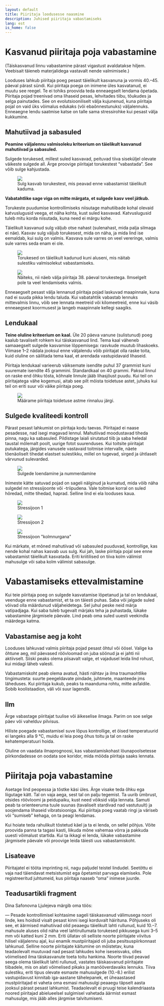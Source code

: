 ```yaml
---
layout: default
title: Piiritaja loodusesse naasmine
description: Juhised piiritaja vabastamiseks
lang: est
is_home: false
---
```


# Kasvanud piiritaja poja vabastamine

(Täiskasvanud linnu vabastamine pärast vigastust avaldatakse hiljem. Veebisait täieneb materjalidega vastavalt nende valmimisele.)

Looduses lahkub piiritaja poeg pesast täielikult kasvanuna ja vormis 40.–45. päeval pärast sündi. Kui piiritaja poega on inimene üles kasvatanud, ei muutu see reegel. Te ei tohiks proovida teda enneaegselt lendama õpetada. Piiritaja pojad treenivad oma lihaseid pesas, lehvitades tiibu, tõukudes ja selga painutades. See on evolutsiooniliselt välja kujunenud, kuna piiritaja pojal on vaid üks võimalus edukaks (või ebaõnnestunuks) väljalennuks. Enneaegne lendu saatmise katse on talle sama stressirohke kui pesast välja kukkumine.

## Mahutiivad ja sabasuled

**Peamine väljalennu valmisoleku kriteerium on täielikult kasvanud mahutiivad ja sabasuled.**

Sulgede torukesed, millest suled kasvavad, peituvad tiiva siseküljel olevate väikeste sulgede all. Ärge proovige piiritajat torukestest “vabastada”. See võib sulge kahjustada.

<div class="image-gallery">
<figure>
    <img data-fancybox="my-gallery" src="../assets/images/tubular-base-of-the-feather.png" frameborder="0">
    <figcaption>Sulg kasvab torukestest, mis peavad enne vabastamist täielikult kaduma.</figcaption>
</figure>
</div>

**Vabatahtlike sage viga on mitte märgata, et sulgede kasv veel jätkub.**

Torukeste puudumise kontrollimiseks niisutage mahutiibade kohal olevaid katvuslugusid veega, et näha kohta, kust suled kasvavad. Katvuslugusid tuleb mitu korda niisutada, kuna need ei märgu kohe.

Täielikult kasvanud sulg väljub otse nahast (sulenahast, mida palja silmaga ei näe). Kasvav sulg väljub torukesest, mida on näha, ja mida lind ise eemaldab, kui sulg on valmis. Kasvava sule varres on veel vereringe, valmis sule varres seda enam ei ole.

<div class="image-gallery">
<figure>
    <img data-fancybox="my-gallery" src="../assets/images/without-tubular-base-of-the-feather.jpg" frameborder="0">
    <figcaption>Torukesed on täielikult kadunud kuni aluseni, mis näitab sulestiku valmisolekut vabastamiseks.</figcaption>
</figure>

<figure>
    <img data-fancybox="my-gallery" src="../assets/images/timeline_day_38.webp" frameborder="0">
    <figcaption>Näiteks, nii näeb välja piiritaja 38. päeval torukestega. Ilmselgelt pole ta veel lendamiseks valmis.</figcaption>
</figure>
</div>

Enneaegselt pesast välja lennanud piiritaja pojad laskuvad maapinnale, kuna nad ei suuda pikka lendu taluda. Kui vabatahtlik vabastab lennuks mittevalmis linnu, võib see lennata meetreid või kilomeetreid, enne kui väsib enneaegsest koormusest ja langeb maapinnale kellegi saagiks.

## Lendukaal

**Teine oluline kriteerium on kaal.** Üle 20 päeva vanune (sulistunud) poeg kaalub tavaliselt rohkem kui täiskasvanud lind. Tema kaal väheneb samaaegselt sulgede kasvamise lõppemisega: rasvkude muutub lihaskoeks. Viimase 1–2 nädala jooksul enne väljalendu võib piiritajat olla raske toita, kuid oluline on säilitada tema kaal, et arendada vastupidavaid lihaseid.

Piiritaja lendukaal varieerub väiksemate isendite puhul 37 grammist kuni suuremate isendite 45 grammini. Standardkaal on 40 grammi. Paksul linnul on raske end õhku tõsta, kõhnale linnule jääb lihasjõust puudu. Kui teil on piiritajatega vähe kogemusi, aitab see pilt mõista toidetuse astet, juhuks kui teil on eriti suur või väike piiritaja poeg.

<div class="image-gallery">
<figure>
    <img data-fancybox="my-gallery" src="../assets/images/swift_chest.jpg" frameborder="0">
    <figcaption>Määrame piiritaja toidetuse astme rinnaluu järgi.</figcaption>
</figure> 
</div>

## Sulgede kvaliteedi kontroll

Pärast pesast lahkumist on piiritaja kodu taevas. Piiritajad ei naase pesadesse, nad isegi magavad lennul. Mahutiivad moodustavad tiheda pinna, nagu ka sabasuled. Pildistage laiali sirutatud tiib ja saba heledal taustal mõlemalt poolt, uurige fotot suurenduses. Kui toitsite piiritajat putukatega, järgides vanusele vastavaid toitmise intervalle, näete tõenäoliselt tihedat elastset sulestikku, millel on tugevad, sirged ja ühtlaselt värvunud sulevarded.

<div class="image-gallery">
<figure>
    <img  data-fancybox="my-gallery"  src="../assets/images/fethers-count-est.png" frameborder="0">
    <figcaption>Sulgede loendamine ja nummerdamine</figcaption>
</figure>
</div>

Inimeste kätte satuvad pojad on sageli nälginud ja kurnatud, mida võib näha sulgedel nn stressijoonte või -triipudena. Vale toitmise korral on suled hõredad, mitte tihedad, haprad. Selline lind ei ela looduses kaua.

<div class="image-gallery">
<figure>
    <img data-fancybox="my-gallery" src="../assets/images/feather-stress-line.jpg" frameborder="0">
    <figcaption>Stressijoon 1</figcaption>
</figure>

<figure>
    <img data-fancybox="my-gallery" src="../assets/images/feather-stress-line1.jpg" frameborder="0">
    <figcaption>Stressijoon 2</figcaption>
</figure>

<figure>
    <img data-fancybox="my-gallery" src="../assets/images/feather-stress-line2.jpg" frameborder="0">
    <figcaption>Stressijoon "kolmnurgana"</figcaption>
</figure>
</div>

Kui märkate, et mõned mahutiivad või sabasuled puuduvad, kontrollige, kas nende kohal nahas kasvab uus sulg. Kui jah, laske piiritaja pojal see enne vabastamist täielikult kasvatada. Eriti kriitilised on tiiva kolm välimist mahusulge või saba kolm välimist sabasulge.


# Vabastamiseks ettevalmistamine

Kui teie piiritaja poeg on sulgede kasvatamise lõpetanud ja tal on lendukaal, veenduge enne vabastamist, et ta on täiesti puhas. Saba või jalgade suled võivad olla määrdunud väljaheidetega. Sel juhul peske neid märja vatipadjaga. Kui saba tuleb tugevalt märjaks teha ja puhastada, lükake vabastamine järgmisele päevale. Lind peab oma suled uuesti veekindla määrdega katma.

## Vabastamise aeg ja koht

Looduses lahkuvad valmis piiritaja pojad pesast õhtul või öösel. Valige ka õhtune aeg, mil päevased röövloomad on juba söönud ja ei jahti nii aktiivselt. Siiski peaks olema piisavalt valge, et vajadusel leida lind rohust, kui midagi läheb valesti.

Vabastamiskoht peab olema avatud, hästi nähtav ja ilma traumaohtlike tingimusteta: suurte peegeldavate pindade, juhtmete, maanteede jms läheduses. Kui piiritaja kukub, peaks ta maanduma rohtu, mitte asfaldile. Sobib koolistaadion, väli või suur lagendik.

## Ilm

Ärge vabastage piiritajat tuulise või äikeselise ilmaga. Parim on soe selge päev või vahelduv pilvisus.

Hiliste poegade vabastamisel suve lõpus kontrollige, et öised temperatuurid ei langeks alla 9 °C, muidu ei leia poeg õhus toitu ja tal on raske kehatemperatuuri hoida.

Oluline on vaadata ilmaprognoosi, kas vabastamiskohast lõunapoolsetesse piirkondadesse on oodata soe koridor, mida mööda piiritaja saaks lennata.

# Piiritaja poja vabastamine

Asetage lind peopessa ja tõstke käsi üles. Ärge visake teda õhku ega liigutage kätt. Tal on vaja aega, sest tal on palju tegemist. Ta uurib ümbrust, otsides röövloomi ja peidupaiku, kust need võiksid välja lennata. Samuti peab ta orienteeruma tuule suunas (tavaliselt stardivad nad vastutuult) ja soojendama lihaseid vibratsiooniga. Kui piiritaja poeg vaatab ringi ja väriseb või “sumiseb” kehaga, on ta peagi lendamas.

Kui hoiate teda rahulikult tõstetud käel ja ta ei lenda, on sellel põhjus. Võite proovida panna ta tagasi kasti, liikuda mõne vahemaa võrra ja pakkuda uuesti võimalust startida. Kui ta ikkagi ei lenda, lükake vabastamine järgmisele päevale või proovige leida täiesti uus vabastamiskoht.

## Lisateave

Piiritajatel ei tööta imprinting nii, nagu paljudel teistel lindudel. Seetõttu ei vaja nad täiendavat metsistumist ega õpetamist parvaga elamiseks. Pole registreeritud juhtumeid, kus piiritaja naaseb “oma” inimese juurde.

## Teadusartikli fragment

Dina Safonovna Ljulejeva märgib oma töös:

— Pesade kontrollimisel kohtasime sageli täiskasvanud välimusega noori linde, kes hoidsid visalt pesast kinni isegi korduvalt häirituna. Põhjuseks oli see, et äärmised mahutiivad olid peaaegu täielikult lahti rullunud, kuid 10.–7. mahusule aluses olid näha veel lahtirullumata torukesed pikkusega kuni 3–5 mm või katted kuni 2 mm. Eriti üllatav oli selliste noorte piiritajate viivitus hilisel väljalennu ajal, kui enamik mustpiiritajaid oli juba pesitsuspiirkonnast lahkunud. Selline noorte piiritajate käitumine on mõistetav, kuna teadaolevalt muutuvad nad pesast lahkudes kohe iseseisvaks, olles võimelised ilma täiskasvanute toeta toitu hankima. Noorte tiivad peavad seega olema täielikult lahti rullunud, vastates täiskasvanud piiritajate tiibadele, mis on alati võimelised pikaks ja manööverdavaiks lennuks. Tiiva sulestiku, eriti tipus olevate esmaste mahusulgede (10.–8.) erilist vastupidavust kinnitab iga-aastane tähelepanek, et üheaastased mustpiiritajad ei vaheta oma esmasi mahusulgi peaaegu täpselt aasta jooksul pärast pesast lahkumist. Teadaolevalt ei pruugi teise kalendriaasta noored piiritajad abielueelsel sulgimisel vahetada äärmist esmast mahusulge, mis jääb alles järgmise talvitumiseni.
